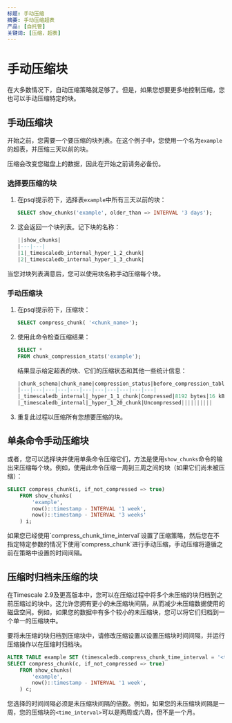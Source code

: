 ```yaml
---
标题: 手动压缩
摘要: 手动压缩超表
产品: [自托管]
关键词: [压缩，超表]
---
```



# 手动压缩块

在大多数情况下，自动压缩策略就足够了。但是，如果您想要更多地控制压缩，您也可以手动压缩特定的块。

## 手动压缩块

开始之前，您需要一个要压缩的块列表。在这个例子中，您使用一个名为`example`的超表，并压缩三天以前的块。

<Highlight type="warning">
压缩会改变您磁盘上的数据，因此在开始之前请务必备份。
</Highlight>

<Procedure>

### 选择要压缩的块

1. 在psql提示符下，选择表`example`中所有三天以前的块：

    ```sql
    SELECT show_chunks('example', older_than => INTERVAL '3 days');
    ```

1. 这会返回一个块列表。记下块的名称：

    ```sql
    ||show_chunks|
    |---|---|
    |1|_timescaledb_internal_hyper_1_2_chunk|
    |2|_timescaledb_internal_hyper_1_3_chunk|
    ```

</Procedure>

当您对块列表满意后，您可以使用块名称手动压缩每个块。

<Procedure>

### 手动压缩块

1. 在psql提示符下，压缩块：

    ```sql
    SELECT compress_chunk( '<chunk_name>');
    ```

1. 使用此命令检查压缩结果：

    ```sql
    SELECT *
    FROM chunk_compression_stats('example');
    ```

    结果显示给定超表的块、它们的压缩状态和其他一些统计信息：

    ```sql
    |chunk_schema|chunk_name|compression_status|before_compression_table_bytes|before_compression_index_bytes|before_compression_toast_bytes|before_compression_total_bytes|after_compression_table_bytes|after_compression_index_bytes|after_compression_toast_bytes|after_compression_total_bytes|node_name|
    |---|---|---|---|---|---|---|---|---|---|---|
    |_timescaledb_internal|_hyper_1_1_chunk|Compressed|8192 bytes|16 kB|8192 bytes|32 kB|8192 bytes|16 kB|8192 bytes|32 kB||
    |_timescaledb_internal|_hyper_1_20_chunk|Uncompressed||||||||||
    ```

1. 重复此过程以压缩所有您想要压缩的块。

</Procedure>

## 单条命令手动压缩块

或者，您可以选择块并使用单条命令压缩它们，方法是使用`show_chunks`命令的输出来压缩每个块。例如，使用此命令压缩一周到三周之间的块（如果它们尚未被压缩）：

```sql
SELECT compress_chunk(i, if_not_compressed => true)
    FROM show_chunks(
        'example',
        now()::timestamp - INTERVAL '1 week',
        now()::timestamp - INTERVAL '3 weeks'
    ) i;
```

<Highlight type="note">
如果您已经使用`compress_chunk_time_interval`设置了压缩策略，然后您在不指定特定参数的情况下使用`compress_chunk`进行手动压缩，手动压缩将遵循之前在策略中设置的时间间隔。
</Highlight>

## 压缩时归档未压缩的块

在Timescale 2.9及更高版本中，您可以在压缩过程中将多个未压缩的块归档到之前压缩过的块中。这允许您拥有更小的未压缩块间隔，从而减少未压缩数据使用的磁盘空间。例如，如果您的数据中有多个较小的未压缩块，您可以将它们归档到一个单一的压缩块中。

要将未压缩的块归档到压缩块中，请修改压缩设置以设置压缩块时间间隔，并运行压缩操作以在压缩时归档块。

```sql
ALTER TABLE example SET (timescaledb.compress_chunk_time_interval = '<time_interval>');
SELECT compress_chunk(c, if_not_compressed => true)
    FROM show_chunks(
        'example',
        now()::timestamp - INTERVAL '1 week',
    ) c;
```

您选择的时间间隔必须是未压缩块间隔的倍数。例如，如果您的未压缩块间隔是一周，您的压缩块的`<time_interval>`可以是两周或六周，但不是一个月。

